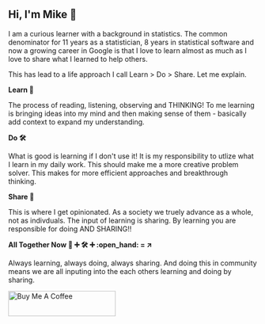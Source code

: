 ## Hi, I'm Mike :wave:

I am a curious learner with a background in statistics. The common denominator for 11 years as a statistician, 8 years in statistical software and now a growing career in Google is that I love to learn almost as much as I love to share what I learned to help others.

This has lead to a life approach I call Learn > Do > Share.  Let me explain.

**Learn :book:**

The process of reading, listening, observing and THINKING!  To me learning is bringing ideas into my mind and then making sense of them - basically add context to expand my understanding.

**Do :hammer_and_wrench:**

What is good is learning if I don't use it!  It is my responsibility to utlize what I learn in my daily work.  This should make me a more creative problem solver.  This makes for more efficient approaches and breakthrough thinking.

**Share :open_hands:**

This is where I get opinionated.  As a society we truely advance as a whole, not as indivduals.  The input of learning is sharing.  By learning you are responsible for doing AND SHARING!!

**All Together Now :book: :heavy_plus_sign: :hammer_and_wrench: :heavy_plus_sign: :open_hand: = :arrow_upper_right:**

Always learning, always doing, always sharing.  And doing this in community means we are all inputing into the each others learning and doing by sharing.

<a href="https://www.buymeacoffee.com/statmike" target="_blank"><img src="https://cdn.buymeacoffee.com/buttons/arial-blue.png" alt="Buy Me A Coffee" style="height: 51px !important;width: 217px !important;" ></a>


<!--
**statmike/statmike** is a ✨ _special_ ✨ repository because its `README.md` (this file) appears on your GitHub profile.

Here are some ideas to get you started:

- 🔭 I’m currently working on ...
- 🌱 I’m currently learning ...
- 👯 I’m looking to collaborate on ...
- 🤔 I’m looking for help with ...
- 💬 Ask me about ...
- 📫 How to reach me: ...
- 😄 Pronouns: ...
- ⚡ Fun fact: ...
-->

